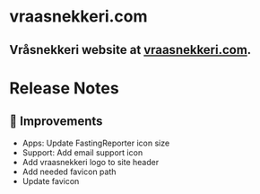 # vraasnekkeri.com
## Vråsnekkeri website at [vraasnekkeri.com](https://www.vraasnekkeri.com).

# Release Notes
## 🔨 Improvements
- Apps: Update FastingReporter icon size
- Support: Add email support icon
- Add vraasnekkeri logo to site header
- Add needed favicon path
- Update favicon